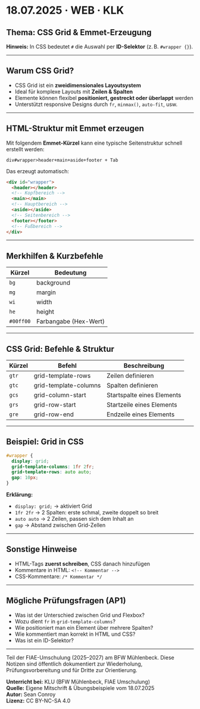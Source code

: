 # 18.07.2025 · WEB · KLK

## Thema: CSS Grid & Emmet-Erzeugung

**Hinweis:** In CSS bedeutet `#` die Auswahl per **ID-Selektor** (z. B. `#wrapper {}`).

---

##  Warum CSS Grid?

- CSS Grid ist ein **zweidimensionales Layoutsystem**
- Ideal für komplexe Layouts mit **Zeilen & Spalten**
- Elemente können flexibel **positioniert, gestreckt oder überlappt** werden
- Unterstützt responsive Designs durch `fr`, `minmax()`, `auto-fit`, usw.

---

##  HTML-Struktur mit Emmet erzeugen

Mit folgendem **Emmet-Kürzel** kann eine typische Seitenstruktur schnell erstellt werden:

```emmet
div#wrapper>header+main+aside+footer + Tab
```

Das erzeugt automatisch:

```html
<div id="wrapper">
  <header></header>
  <!-- Kopfbereich -->
  <main></main>
  <!-- Hauptbereich -->
  <aside></aside>
  <!-- Seitenbereich -->
  <footer></footer>
  <!-- Fußbereich -->
</div>
```

---

##  Merkhilfen & Kurzbefehle

| Kürzel    | Bedeutung             |
| --------- | --------------------- |
| `bg`      | background            |
| `mg`      | margin                |
| `wi`      | width                 |
| `he`      | height                |
| `#00ff00` | Farbangabe (Hex-Wert) |

---

##  CSS Grid: Befehle & Struktur

| Kürzel | Befehl                | Beschreibung               |
| ------ | --------------------- | -------------------------- |
| `gtr`  | grid-template-rows    | Zeilen definieren          |
| `gtc`  | grid-template-columns | Spalten definieren         |
| `gcs`  | grid-column-start     | Startspalte eines Elements |
| `grs`  | grid-row-start        | Startzeile eines Elements  |
| `gre`  | grid-row-end          | Endzeile eines Elements    |

---

##  Beispiel: Grid in CSS

```css
#wrapper {
  display: grid;
  grid-template-columns: 1fr 2fr;
  grid-template-rows: auto auto;
  gap: 10px;
}
```

**Erklärung:**

- `display: grid;` → aktiviert Grid
- `1fr 2fr` → 2 Spalten: erste schmal, zweite doppelt so breit
- `auto auto` → 2 Zeilen, passen sich dem Inhalt an
- `gap` → Abstand zwischen Grid-Zellen

---

##  Sonstige Hinweise

- HTML-Tags **zuerst schreiben**, CSS danach hinzufügen
- Kommentare in HTML: `<!-- Kommentar -->`
- CSS-Kommentare: `/* Kommentar */`

---

##  Mögliche Prüfungsfragen (AP1)

- Was ist der Unterschied zwischen Grid und Flexbox?
- Wozu dient `fr` in `grid-template-columns`?
- Wie positioniert man ein Element über mehrere Spalten?
- Wie kommentiert man korrekt in HTML und CSS?
- Was ist ein ID-Selektor?

---

Teil der FIAE-Umschulung (2025–2027) am BFW Mühlenbeck. Diese Notizen sind öffentlich dokumentiert zur Wiederholung, Prüfungsvorbereitung und für Dritte zur Orientierung.

**Unterricht bei:** KLU (BFW Mühlenbeck, FIAE Umschulung)  
**Quelle:** Eigene Mitschrift & Übungsbeispiele vom 18.07.2025  
**Autor:** Sean Conroy  
**Lizenz:** CC BY-NC-SA 4.0
